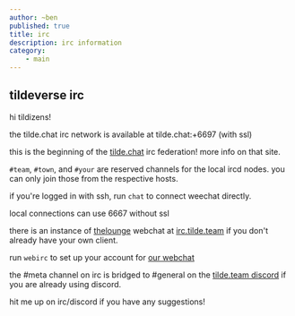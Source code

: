 ```yaml
---
author: ~ben
published: true
title: irc
description: irc information
category: 
    - main
---
```


## tildeverse irc

hi tildizens!

the tilde.chat irc network is available at tilde.chat:+6697 (with ssl)

this is the beginning of the [tilde.chat](https://tilde.chat) irc federation! more info on that site.

`#team`, `#town`, and `#your` are reserved channels for the local ircd nodes. you can only join those from the respective hosts.

if you're logged in with ssh, run `chat` to connect weechat directly.

local connections can use 6667 without ssl

there is an instance of [thelounge](https://thelounge.chat) webchat at [irc.tilde.team](https://irc.tilde.team) if you don't already have your own client.

run `webirc` to set up your account for [our webchat](https://irc.tilde.team)

the #meta channel on irc is bridged to #general on the [tilde.team discord](https://tilde.team/discord/) if you are already using discord.

hit me up on irc/discord if you have any suggestions!
